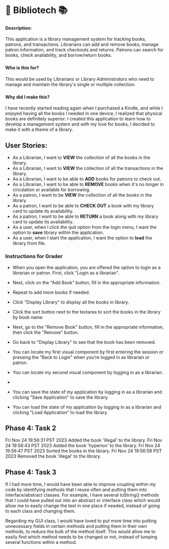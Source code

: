 # 📖 Bibliotech 📚

#### Description:
This application is a library management system for tracking books, patrons, and transactions. Librarians can
add and remove books, manage patron information, and track checkouts and returns. Patrons can search for books,
check availability, and borrow/return books.
###
#### Who is this for?
This would be used by Librarians or Library Administrators who need to manage and maintain the library's single
or multiple collection.
###
#### Why did I make this?
I have recently started reading again when I purchased a Kindle, and while I enjoyed having all the books I needed
in one device, I realized that physical books are definitely superior. I created this application to learn how to develop
a management system and with my love for books, I decided to make it with a theme of a library.


## User Stories:
- As a Librarian, I want to **VIEW** the collection of all the books in the library.
- As a Librarian, I want to **VIEW** the collection of all the transactions in the library.
- As a Librarian, I want to be able to **ADD** books for patrons to check out.
- As a Librarian, I want to be able to **REMOVE** books when it's no longer in circulation or available for borrowing.
- As a patron, I want to be **VIEW** the collection of all the books in the library.
- As a patron, I want to be able to **CHECK OUT** a book with my library card to update its availability.
- As a patron, I want to be able to **RETURN** a book along with my library card to update its availability.
- As a user, when I click the quit option from the login menu, I want the option to **save** library within the application.
- As a user, when I start the application, I want the option to **load** the library from file.


### Instructions for Grader
- When you open the application, you are offered the option to login as a librarian or patron. First, click "Login as a librarian".
- Next, click on the "Add Book" button, fill in the appropriate information.
- Repeat to add more books if needed.
- Click "Display Library" to display all the books in library.
- Click the sort button next to the textarea to sort the books in the library by book name.
- Next, go to the "Remove Book" button, fill in the appropriate information, then click the "Remove" button.
- Go back to "Display Library" to see that the book has been removed.

- You can locate my first visual component by first entering the session or pressing the "Back to Login" when you're logged in as librarian or patron.
- You can locate my second visual component by logging in as a librarian.
-
- You can save the state of my application by logging in as a librarian and clicking "Save Application" to save the library.
- You can load the state of my application by logging in as a librarian and clicking "Load Application" to load the library.


## Phase 4: Task 2
Fri Nov 24 19:56:31 PST 2023
Added the book 'illegal' to the library.
Fri Nov 24 19:56:43 PST 2023
Added the book 'hyperion' to the library.
Fri Nov 24 19:56:47 PST 2023
Sorted the books in the library.
Fri Nov 24 19:56:58 PST 2023
Removed the book 'illegal' to the library.


## Phase 4: Task 3
If I had more time, I would have been able to improve coupling within my code by identifying methods that I reuse often and putting them into
interface/abstract classes. For example, I have several toString() methods that I could have pulled out into an abstract or interface class
which would allow me to easily change the text in one place if needed, instead of going to each class and changing them.

Regarding my GUI class, I would have loved to put more time into putting unnecessary fields in certain methods and putting them in
their own methods, to reduce the bulk of the method itself. This would allow me to easily find which method needs to be changed or not, instead of
lumping several functions within a method.
